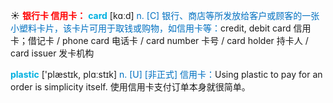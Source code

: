 ☀ <font color="red">**银行卡 信用卡：**</font>
<font color="sky blue">**card**</font> [kɑːd] 
<font color="#0070c0">n. [C] 银行、商店等所发放给客户或顾客的一张小塑料卡片，该卡片可用于取钱或购物，如信用卡等：</font>credit, debit card 信用卡；借记卡 / phone card 电话卡 / card number 卡号 / card holder 持卡人 / card issuer 发卡机构

<font color="sky blue">**plastic**</font> ['plæstɪk, plɑːstɪk] 
<font color="#0070c0">n. [U] [非正式] 信用卡：</font>Using plastic to pay for an order is simplicity itself. 使用信用卡支付订单本身就很简单。

